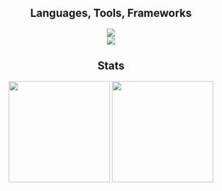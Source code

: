 <h2 align="center"> Languages, Tools, Frameworks </h2>
<p align="center">
  <a href="https://skillicons.dev">
    <img src="https://skillicons.dev/icons?i=git,bootstrap,html,css,js,postgres" />
    <br>
    <img src="https://skillicons.dev/icons?i=python,django,nodejs,java,vue" />
  </a>
</p>

<h2 align="center"> Stats </h2>
<div align="center">
  <img height=200 src="https://github-readme-stats.vercel.app/api?username=Szukyu&show_icons=true&theme=react&border_radius=10" />
  <img height=200 src="https://github-readme-stats-salesp07.vercel.app/api/top-langs/?username=szukyu&layout=compact&theme=react&border_radius=10" />
</div>
